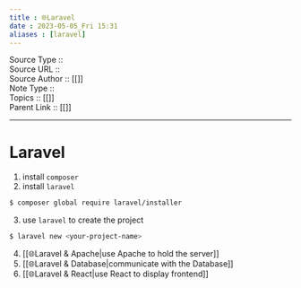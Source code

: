 ```yaml
---
title : 🌐Laravel
date : 2023-05-05_Fri 15:31
aliases : [laravel]
---
```

Source Type :: <br>
Source URL :: <br>
Source Author :: [[]]<br>
Note Type :: <br>
Topics :: [[]]<br>
Parent Link :: [[]]<br>

---
# Laravel
1. install `composer`
2. install `laravel`
```bash
$ composer global require laravel/installer
```

3. use `laravel` to create the project
```bash
$ laravel new <your-project-name>
```

4. [[🌐Laravel & Apache|use Apache to hold the server]]
5. [[🌐Laravel & Database|communicate with the Database]]
6. [[🌐Laravel & React|use React to display frontend]]